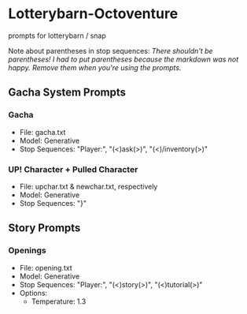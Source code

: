 # Lotterybarn-Octoventure
prompts for lotterybarn / snap

Note about parentheses in stop sequences: *There shouldn't be parentheses! I had to put parentheses because the markdown was not happy. Remove them when you're using the prompts.*

## Gacha System Prompts
### Gacha
* File: gacha.txt
* Model: Generative
* Stop Sequences: "Player:", "(<)ask(>)", "(<)/inventory(>)"

### UP! Character + Pulled Character
* File: upchar.txt & newchar.txt, respectively
* Model: Generative
* Stop Sequences: "}"

## Story Prompts
### Openings
* File: opening.txt
* Model: Generative
* Stop Sequences: "Player:", "(<)story(>)", "(<)tutorial(>)"
* Options:
  * Temperature: 1.3
